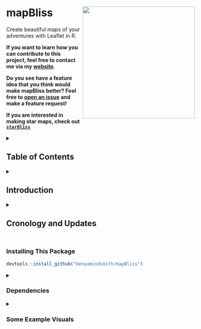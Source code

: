 # mapBliss <a href='https://github.com/benyamindsmith/mapBliss'><img src='https://github.com/benyamindsmith/mapBliss/raw/main/mapBliss.png' align="right" height="300" /></a>

Create beautiful maps of your adventures with Leaflet in R. 

**If you want to learn how you can contribute to this project, feel free to contact me via my [website](https://bensstats.wordpress.com)**.

**Do you see have a feature idea that you think would make mapBliss better? Feel free to [open an issue](https://github.com/benyamindsmith/mapBliss/issues) and make a feature request!**

**If you are interested in making star maps, check out [`starBliss`](https://github.com/benyamindsmith/starBliss)**
<details>
<summary>
<h2>
Table of Contents
</h2>
</summary>

* [Introduction](https://github.com/benyamindsmith/mapBliss/main/README.md#introduction)
 
* [Cronology and Updates](https://github.com/benyamindsmith/mapBliss/main/README.md#cronology-and-updates)

* [Installing This Package](https://github.com/benyamindsmith/mapBliss/blob/main/README.md#installing-this-package)

* [Dependencies](https://github.com/benyamindsmith/mapBliss/blob/main/README.md#dependencies)

* [Some Example Visuals](https://github.com/benyamindsmith/mapBliss/blob/main/README.md#some-example-visuals)
</details>

<details>
<summary>
<h2>
Introduction
</h2>
</summary>

This package is based functions I created for creating print-quality souvenir maps like the ones you can find on [Atlas.co](atlas.co/products/map).

__Update:__ Atlas.co announced that it has shut down, (see [here](https://www.reddit.com/r/KaraAndNate/comments/16lynaf/atlasco_is_shutting_down/)). `mapBliss` is still ready to use!

<details>
<summary>
 Screenshot of reddit post.
</summary>
<img src="https://github.com/benyamindsmith/mapBliss/assets/46410142/b0c7ef44-79e9-47c0-a3c6-3b3665cdad9d" />
</details>

For some background on how this package came to be and for updates. Feel free to check out my blogs on the topic [here](https://bensstats.wordpress.com/?s=atlas), or see the relevant links in [Cronology and Updates](https://github.com/benyamindsmith/mapBliss/blob/main/README.md#cronology-and-updates)
</details>

<details>
<summary>
<h2>
Cronology and Updates
<h2>
</summary>

1. [I reverse-engineered Atlas.co (well, some of it)](https://bensstats.wordpress.com/2021/10/21/robservations-15-i-reverse-engineered-atlas-co-well-some-of-it/)

2. [Using the MapBox API with Leaflet](https://bensstats.wordpress.com/2021/10/25/robservations-16-using-the-mapbox-api-with-leaflet/)

3. [Plotting Flight Paths on Leaflet Maps](https://bensstats.wordpress.com/2021/11/16/robservations-17-plotting-flight-paths-on-leaflet-maps/)

4. [**Packaging My Route Map Code! Introducing mapBliss.**](https://bensstats.wordpress.com/2022/10/28/robservations-40-packaging-my-route-map-code-introducting-mapbliss/)

5. [Control Individual Label Positions In mapBliss With `_flex()` Functions](https://bensstats.wordpress.com/2022/11/23/robservations-43-control-individual-label-positions-in-mapbliss-with-_flex-functions/)

6. [Adding Frame and Custom Title Support To mapBliss](https://bensstats.wordpress.com/2022/12/27/robservations-44-adding-frame-and-custom-title-support-to-mapbliss/)

7. [a journey across the United States with mapBliss](https://bensstats.wordpress.com/2024/12/15/robservations-50-a-journey-across-the-united-states-with-mapbliss/)
</details>


### Installing This Package

```r
devtools::install_github("benyamindsmith/mapBliss")
```

<details>
<summary>
<h3>
Dependencies
</h3>
</summary>
This package depends on the following packages: 

* [dplyr](https://dplyr.tidyverse.org)
* [purrr](https://purrr.tidyverse.org)
* [magrittr](https://magrittr.tidyverse.org)
* [tibble](https://tibble.tidyverse.org)
* [rlang](https://rlang.r-lib.org)
* [sf](https://r-spatial.github.io/sf/)
* [geosphere](http://uribo.github.io/rpkg_showcase/spatial/geosphere.html)
* [tidygeocoder](https://jessecambon.github.io/tidygeocoder/)
* [leaflet](https://rstudio.github.io/leaflet/)
* [osrm](https://github.com/riatelab/osrm)
* [webshot](https://wch.github.io/webshot/articles/intro.html)
* [htmlwidgets](https://github.com/ramnathv/htmlwidgets)
* [magick](https://github.com/ropensci/magick)
* [shiny](https://cran.r-project.org/web/packages/shiny/index.html)

</details>

<details>
<summary>
<h3>
 Some Example Visuals
</h3>
</summary>
 
The following are just some screen shots of the images that can be produced. It is possible to create a map and save it as .svg file for a sharper image.

![image](https://github.com/user-attachments/assets/b56168af-b044-4f3c-8be8-653f2cb30aa8)


![image](https://user-images.githubusercontent.com/46410142/199815517-4da0d3f8-84a6-482c-83e7-c4e33d0dce7b.png)

![image](https://user-images.githubusercontent.com/46410142/209036056-2a80922c-485a-4fe7-af81-abf575649d8c.png)


<img src='https://user-images.githubusercontent.com/46410142/191990873-c3df1335-4875-47af-8d4e-dd06fe973f67.png' /></a>

<img src='https://user-images.githubusercontent.com/46410142/191989781-88997e6e-4aed-488a-9909-12dc883deb1a.png' /></a>

<img src='https://user-images.githubusercontent.com/46410142/191992937-7d349b59-0185-41c9-9694-84f792aaa2b5.png' /></a>

<img src='https://user-images.githubusercontent.com/46410142/197111466-3ccfe2c4-7e51-4c91-92d8-774a37c3c120.png' /></a>

</details>
